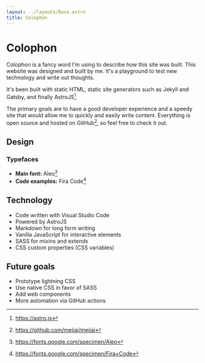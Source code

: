 ```yaml
---
layout: ../layouts/Base.astro
title: Colophon
---
```


# Colophon

Colophon is a fancy word I'm using to describe how this site was built. This website was designed and built by me. It's a playground to test new technology and write out thoughts.

It's been built with static HTML, static site generators such as Jekyll and Gatsby, and finally AstroJS[^1].

The primary goals are to have a good developer experience and a speedy site that would allow me to quickly and easily write content. Everything is open source and hosted on GitHub[^2], so feel free to check it out.

## Design

### Typefaces

- **Main font:** Aleo[^3]
- **Code examples:** Fira Code[^4]

## Technology

- Code written with Visual Studio Code
- Powered by AstroJS
- Markdown for long form writing
- Vanilla JavaScript for interactive elements
- SASS for mixins and extends
- CSS custom properties (CSS variables)

## Future goals

- Prototype lightning CSS
- Use native CSS in favor of SASS
- Add web components
- More automation via GitHub actions

[^1]: https://astro.js

[^2]: https://github.com/mejiaj/mejiaj

[^3]: https://fonts.google.com/specimen/Aleo

[^4]: https://fonts.google.com/specimen/Fira+Code
